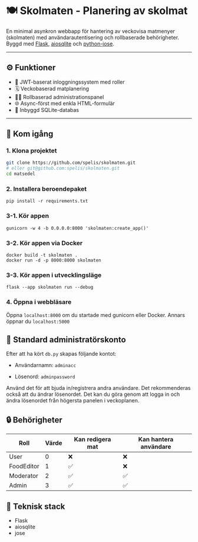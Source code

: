 # 🍽️ Skolmaten - Planering av skolmat

En minimal asynkron webbapp för hantering av veckovisa matmenyer (skolmaten) med användarautentisering och rollbaserade behörigheter. Byggd med [Flask](https://flask.palletsprojects.com/), [aiosqlite](https://github.com/omnilib/aiosqlite) och [python-jose](https://github.com/mpdavis/python-jose).

---

## ⚙️ Funktioner

- 🔐 JWT-baserat inloggningssystem med roller
- 🗓️ Veckobaserad matplanering
- 🧑‍💼 Rollbaserad administrationspanel
- 🌐 Async-först med enkla HTML-formulär
- 🍞 Inbyggd SQLite-databas

---

## 🚀 Kom igång

### 1. Klona projektet

```bash
git clone https://github.com/spelis/skolmaten.git
# eller git@github.com:spelis/skolmaten.git
cd matsedel
```

### 2. Installera beroendepaket

```
pip install -r requirements.txt
```

### 3-1. Kör appen

```
gunicorn -w 4 -b 0.0.0.0:8000 'skolmaten:create_app()'
```

### 3-2. Kör appen via Docker

```
docker build -t skolmaten .
docker run -d -p 8000:8000 skolmaten
```

### 3-3. Kör appen i utvecklingsläge

```
flask --app skolmaten run --debug
```

### 4. Öppna i webbläsare

Öppna `localhost:8000` om du startade med gunicorn eller Docker. Annars öppnar du `localhost:5000`

## 🧪 Standard administratörskonto

Efter att ha kört `db.py` skapas följande kontot:

* Användarnamn: `adminacc`

* Lösenord: `adminpassword`

Använd det för att bjuda in/registrera andra användare.
Det rekommenderas också att du ändrar lösenordet. Det kan du göra genom att logga in och ändra lösenordet från högersta panelen i veckoplanen.

## 🔒 Behörigheter

|Roll      |Värde|Kan redigera mat|Kan hantera användare|
|----------|-----|----------------|---------------------|
|User |0    |❌ |❌ |
|FoodEditor|1 |✅ |❌ |
|Moderator |2    |✅ |✅ |
|Admin     |3    |✅ |✅ |

## 🧠 Teknisk stack
* Flask
* aiosqlite
* jose
